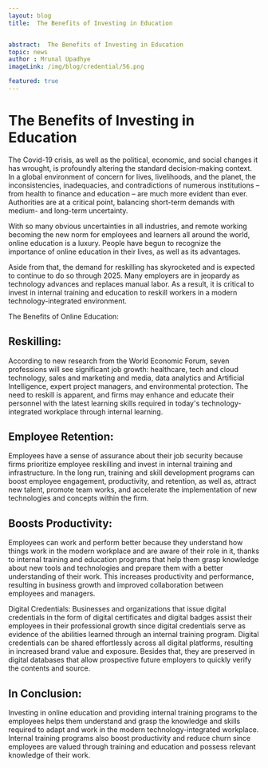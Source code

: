 ```yaml
---
layout: blog
title:  The Benefits of Investing in Education


abstract:  The Benefits of Investing in Education
topic: news
author : Mrunal Upadhye
imageLink: /img/blog/credential/56.png

featured: true
---
```


# The Benefits of Investing in Education


The Covid-19 crisis, as well as the political, economic, and social changes it has wrought, is profoundly altering the standard decision-making context. In a global environment of concern for lives, livelihoods, and the planet, the inconsistencies, inadequacies, and contradictions of numerous institutions – from health to finance and education – are much more evident than ever. Authorities are at a critical point, balancing short-term demands with medium- and long-term uncertainty.

With so many obvious uncertainties in all industries, and remote working becoming the new norm for employees and learners all around the world, online education is a luxury. People have begun to recognize the importance of online education in their lives, as well as its advantages.

Aside from that, the demand for reskilling has skyrocketed and is expected to continue to do so through 2025. Many employers are in jeopardy as technology advances and replaces manual labor. As a result, it is critical to invest in internal training and education to reskill workers in a modern technology-integrated environment.

The Benefits of Online Education:

## Reskilling:

According to new research from the World Economic Forum, seven professions will see significant job growth: healthcare, tech and cloud technology, sales and marketing and media, data analytics and Artificial Intelligence, expert project managers, and environmental protection. The need to reskill is apparent, and firms may enhance and educate their personnel with the latest learning skills required in today's technology-integrated workplace through internal learning.

## Employee Retention:

Employees have a sense of assurance about their job security because firms prioritize employee reskilling and invest in internal training and infrastructure. In the long run, training and skill development programs can boost employee engagement, productivity, and retention, as well as, attract new talent, promote team works, and accelerate the implementation of new technologies and concepts within the firm.

## Boosts Productivity:

Employees can work and perform better because they understand how things work in the modern workplace and are aware of their role in it, thanks to internal training and education programs that help them grasp knowledge about new tools and technologies and prepare them with a better understanding of their work. This increases productivity and performance, resulting in business growth and improved collaboration between employees and managers.

Digital Credentials:
Businesses and organizations that issue digital credentials in the form of digital certificates and digital badges assist their employees in their professional growth since digital credentials serve as evidence of the abilities learned through an internal training program. Digital credentials can be shared effortlessly across all digital platforms, resulting in increased brand value and exposure. Besides that, they are preserved in digital databases that allow prospective future employers to quickly verify the contents and source.

## In Conclusion:

Investing in online education and providing internal training programs to the employees helps them understand and grasp the knowledge and skills required to adapt and work in the modern technology-integrated workplace. Internal training programs also boost productivity and reduce churn since employees are valued through training and education and possess relevant knowledge of their work.
